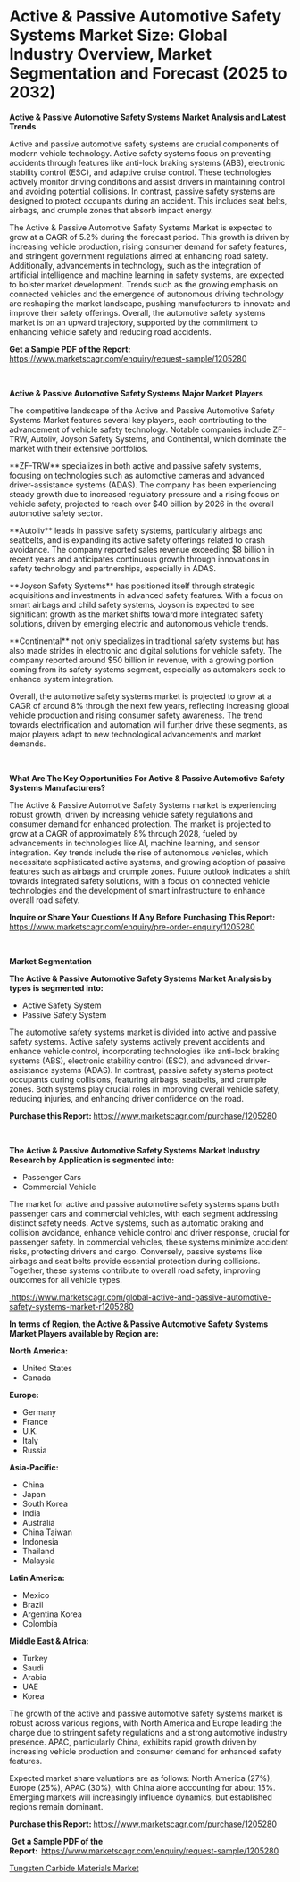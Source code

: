 <p><h1>Active & Passive Automotive Safety Systems Market Size: Global Industry Overview, Market Segmentation and Forecast (2025 to 2032)</h1></p><p><strong>Active & Passive Automotive Safety Systems Market Analysis and Latest Trends</strong></p>
<p><p>Active and passive automotive safety systems are crucial components of modern vehicle technology. Active safety systems focus on preventing accidents through features like anti-lock braking systems (ABS), electronic stability control (ESC), and adaptive cruise control. These technologies actively monitor driving conditions and assist drivers in maintaining control and avoiding potential collisions. In contrast, passive safety systems are designed to protect occupants during an accident. This includes seat belts, airbags, and crumple zones that absorb impact energy.</p><p>The Active & Passive Automotive Safety Systems Market is expected to grow at a CAGR of 5.2% during the forecast period. This growth is driven by increasing vehicle production, rising consumer demand for safety features, and stringent government regulations aimed at enhancing road safety. Additionally, advancements in technology, such as the integration of artificial intelligence and machine learning in safety systems, are expected to bolster market development. Trends such as the growing emphasis on connected vehicles and the emergence of autonomous driving technology are reshaping the market landscape, pushing manufacturers to innovate and improve their safety offerings. Overall, the automotive safety systems market is on an upward trajectory, supported by the commitment to enhancing vehicle safety and reducing road accidents.</p></p>
<p><strong>Get a Sample PDF of the Report:&nbsp;</strong> <a href="https://www.marketscagr.com/enquiry/request-sample/1205280?utm_campaign=3368&utm_medium=2&utm_source=Github&utm_content=ia&utm_term=26032025&utm_id=active-passive-automotive-safety-systems">https://www.marketscagr.com/enquiry/request-sample/1205280</a></p>
<p>&nbsp;</p>
<p><strong>Active & Passive Automotive Safety Systems Major Market Players</strong></p>
<p><p>The competitive landscape of the Active and Passive Automotive Safety Systems Market features several key players, each contributing to the advancement of vehicle safety technology. Notable companies include ZF-TRW, Autoliv, Joyson Safety Systems, and Continental, which dominate the market with their extensive portfolios.</p><p>**ZF-TRW** specializes in both active and passive safety systems, focusing on technologies such as automotive cameras and advanced driver-assistance systems (ADAS). The company has been experiencing steady growth due to increased regulatory pressure and a rising focus on vehicle safety, projected to reach over $40 billion by 2026 in the overall automotive safety sector.</p><p>**Autoliv** leads in passive safety systems, particularly airbags and seatbelts, and is expanding its active safety offerings related to crash avoidance. The company reported sales revenue exceeding $8 billion in recent years and anticipates continuous growth through innovations in safety technology and partnerships, especially in ADAS.</p><p>**Joyson Safety Systems** has positioned itself through strategic acquisitions and investments in advanced safety features. With a focus on smart airbags and child safety systems, Joyson is expected to see significant growth as the market shifts toward more integrated safety solutions, driven by emerging electric and autonomous vehicle trends.</p><p>**Continental** not only specializes in traditional safety systems but has also made strides in electronic and digital solutions for vehicle safety. The company reported around $50 billion in revenue, with a growing portion coming from its safety systems segment, especially as automakers seek to enhance system integration.</p><p>Overall, the automotive safety systems market is projected to grow at a CAGR of around 8% through the next few years, reflecting increasing global vehicle production and rising consumer safety awareness. The trend towards electrification and automation will further drive these segments, as major players adapt to new technological advancements and market demands.</p></p>
<p>&nbsp;</p>
<p><strong>What Are The Key Opportunities For Active & Passive Automotive Safety Systems Manufacturers?</strong></p>
<p><p>The Active & Passive Automotive Safety Systems market is experiencing robust growth, driven by increasing vehicle safety regulations and consumer demand for enhanced protection. The market is projected to grow at a CAGR of approximately 8% through 2028, fueled by advancements in technologies like AI, machine learning, and sensor integration. Key trends include the rise of autonomous vehicles, which necessitate sophisticated active systems, and growing adoption of passive features such as airbags and crumple zones. Future outlook indicates a shift towards integrated safety solutions, with a focus on connected vehicle technologies and the development of smart infrastructure to enhance overall road safety.</p></p>
<p><strong>Inquire or Share Your Questions If Any Before Purchasing This Report:</strong> <a href="https://www.marketscagr.com/enquiry/pre-order-enquiry/1205280?utm_campaign=3368&utm_medium=2&utm_source=Github&utm_content=ia&utm_term=26032025&utm_id=active-passive-automotive-safety-systems">https://www.marketscagr.com/enquiry/pre-order-enquiry/1205280</a></p>
<p>&nbsp;</p>
<p><strong>Market Segmentation</strong></p>
<p><strong>The Active & Passive Automotive Safety Systems Market Analysis by types is segmented into:</strong></p>
<p><ul><li>Active Safety System</li><li>Passive Safety System</li></ul></p>
<p><p>The automotive safety systems market is divided into active and passive safety systems. Active safety systems actively prevent accidents and enhance vehicle control, incorporating technologies like anti-lock braking systems (ABS), electronic stability control (ESC), and advanced driver-assistance systems (ADAS). In contrast, passive safety systems protect occupants during collisions, featuring airbags, seatbelts, and crumple zones. Both systems play crucial roles in improving overall vehicle safety, reducing injuries, and enhancing driver confidence on the road.</p></p>
<p><strong>Purchase this Report:&nbsp;</strong><a href="https://www.marketscagr.com/purchase/1205280?utm_campaign=3368&utm_medium=2&utm_source=Github&utm_content=ia&utm_term=26032025&utm_id=active-passive-automotive-safety-systems">https://www.marketscagr.com/purchase/1205280</a></p>
<p>&nbsp;</p>
<p><strong>The Active & Passive Automotive Safety Systems Market Industry Research by Application is segmented into:</strong></p>
<p><ul><li>Passenger Cars</li><li>Commercial Vehicle</li></ul></p>
<p><p>The market for active and passive automotive safety systems spans both passenger cars and commercial vehicles, with each segment addressing distinct safety needs. Active systems, such as automatic braking and collision avoidance, enhance vehicle control and driver response, crucial for passenger safety. In commercial vehicles, these systems minimize accident risks, protecting drivers and cargo. Conversely, passive systems like airbags and seat belts provide essential protection during collisions. Together, these systems contribute to overall road safety, improving outcomes for all vehicle types.</p></p>
<p><a href="https://www.marketscagr.com/global-active-and-passive-automotive-safety-systems-market-r1205280?utm_campaign=3368&utm_medium=2&utm_source=Github&utm_content=ia&utm_term=26032025&utm_id=active-passive-automotive-safety-systems">&nbsp;https://www.marketscagr.com/global-active-and-passive-automotive-safety-systems-market-r1205280</a></p>
<p><strong>In terms of Region, the Active & Passive Automotive Safety Systems Market Players available by Region are:</strong></p>
<p>
    <p> <strong> North America: </strong>
        <ul>
            <li>United States</li>
            <li>Canada</li>
        </ul>
        </p> 
    <p> <strong> Europe: </strong>
        <ul>
            <li>Germany</li>
            <li>France</li>
            <li>U.K.</li>
            <li>Italy</li>
            <li>Russia</li>
        </ul>
        </p> 
    <p> <strong> Asia-Pacific: </strong>
        <ul>
            <li>China</li>
            <li>Japan</li>
            <li>South Korea</li>
            <li>India</li>
            <li>Australia</li>
            <li>China Taiwan</li>
            <li>Indonesia</li>
            <li>Thailand</li>
            <li>Malaysia</li>
        </ul>
        </p> 
    <p> <strong> Latin America: </strong>
        <ul>
            <li>Mexico</li>
            <li>Brazil</li>
            <li>Argentina Korea</li>
            <li>Colombia</li>
        </ul>
        </p> 
    <p> <strong> Middle East & Africa: </strong>
        <ul>
            <li>Turkey</li>
            <li>Saudi</li>
            <li>Arabia</li>
            <li>UAE</li>
            <li>Korea</li>
        </ul>
    </p>
    </p>
<p><p>The growth of the active and passive automotive safety systems market is robust across various regions, with North America and Europe leading the charge due to stringent safety regulations and a strong automotive industry presence. APAC, particularly China, exhibits rapid growth driven by increasing vehicle production and consumer demand for enhanced safety features. </p><p>Expected market share valuations are as follows: North America (27%), Europe (25%), APAC (30%), with China alone accounting for about 15%. Emerging markets will increasingly influence dynamics, but established regions remain dominant.</p></p>
<p><strong>Purchase this Report: </strong><a href="https://www.marketscagr.com/purchase/1205280?utm_campaign=3368&utm_medium=2&utm_source=Github&utm_content=ia&utm_term=26032025&utm_id=active-passive-automotive-safety-systems">https://www.marketscagr.com/purchase/1205280</a></p>
<p>&nbsp;<strong>Get a Sample PDF of the Report:&nbsp;&nbsp;</strong><a href="https://www.marketscagr.com/enquiry/request-sample/1205280?utm_campaign=3368&utm_medium=2&utm_source=Github&utm_content=ia&utm_term=26032025&utm_id=active-passive-automotive-safety-systems">https://www.marketscagr.com/enquiry/request-sample/1205280</a></p>
<p><strong></strong></p>
<p><p><a href="https://github.com/biyajausenik/Market-Research-Report-List-1/blob/main/tungsten-carbide-materials-market.md?utm_campaign=3368&utm_medium=2&utm_source=Github&utm_content=ia&utm_term=26032025&utm_id=active-passive-automotive-safety-systems">Tungsten Carbide Materials Market</a></p></p>